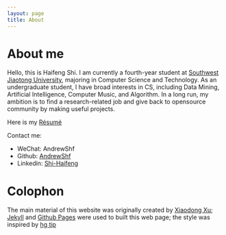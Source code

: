 ```yaml
---
layout: page
title: About
---
```


# About me

Hello, this is Haifeng Shi. I am currently a fourth-year student at [Southwest Jiaotong University][swjtu],
majoring in Computer Science and Technology. As an undergraduate student, I have broad interests in CS, including Data Mining, Artificial Intelligence, Computer Music, and Algorithm. In a long run, my ambition is to find a research-related job and give back to opensource community by making useful projects. 

Here is my [R&eacute;sum&eacute;][r]

Contact me:

+ WeChat:  AndrewShf
+ Github:    [AndrewShf][g]
+ Linkedin:  [Shi-Haifeng][i]

# Colophon

The main material of this website was originally created by [Xiaodong Xu][X]; [Jekyll][j] and [Github Pages][g] were used to built this web page; the style was inspired by [hg tip][h]

[swjtu]: http://sist.swjtu.edu.cn/index.do?action=index
[g]: https://github.com/AndrewShf
[h]: http://hgtip.com
[i]: https://www.linkedin.com/in/haifeng-shi-732912191/
[j]: http://jekyllrb.com
[X]: http://toy.linuxtoy.org/
[r]: /CV-HaifengShi.pdf
